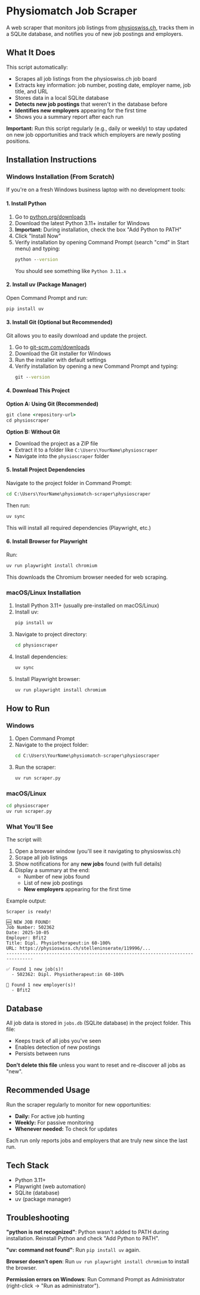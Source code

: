 # Physiomatch Job Scraper

A web scraper that monitors job listings from [physioswiss.ch](https://physioswiss.ch/stelleninserate/), tracks them in a SQLite database, and notifies you of new job postings and employers.

## What It Does

This script automatically:
- Scrapes all job listings from the physioswiss.ch job board
- Extracts key information: job number, posting date, employer name, job title, and URL
- Stores data in a local SQLite database
- **Detects new job postings** that weren't in the database before
- **Identifies new employers** appearing for the first time
- Shows you a summary report after each run

**Important:** Run this script regularly (e.g., daily or weekly) to stay updated on new job opportunities and track which employers are newly posting positions.

## Installation Instructions

### Windows Installation (From Scratch)

If you're on a fresh Windows business laptop with no development tools:

#### 1. Install Python

1. Go to [python.org/downloads](https://www.python.org/downloads/)
2. Download the latest Python 3.11+ installer for Windows
3. **Important:** During installation, check the box "Add Python to PATH"
4. Click "Install Now"
5. Verify installation by opening Command Prompt (search "cmd" in Start menu) and typing:
   ```cmd
   python --version
   ```
   You should see something like `Python 3.11.x`

#### 2. Install uv (Package Manager)

Open Command Prompt and run:
```cmd
pip install uv
```

#### 3. Install Git (Optional but Recommended)

Git allows you to easily download and update the project.

1. Go to [git-scm.com/downloads](https://git-scm.com/downloads)
2. Download the Git installer for Windows
3. Run the installer with default settings
4. Verify installation by opening a new Command Prompt and typing:
   ```cmd
   git --version
   ```

#### 4. Download This Project

**Option A: Using Git (Recommended)**
```cmd
git clone <repository-url>
cd physioscraper
```

**Option B: Without Git**
- Download the project as a ZIP file
- Extract it to a folder like `C:\Users\YourName\physioscraper`
- Navigate into the `physioscraper` folder

#### 5. Install Project Dependencies

Navigate to the project folder in Command Prompt:
```cmd
cd C:\Users\YourName\physiomatch-scraper\physioscraper
```

Then run:
```cmd
uv sync
```

This will install all required dependencies (Playwright, etc.)

#### 6. Install Browser for Playwright

Run:
```cmd
uv run playwright install chromium
```

This downloads the Chromium browser needed for web scraping.

### macOS/Linux Installation

1. Install Python 3.11+ (usually pre-installed on macOS/Linux)
2. Install uv:
   ```bash
   pip install uv
   ```
3. Navigate to project directory:
   ```bash
   cd physioscraper
   ```
4. Install dependencies:
   ```bash
   uv sync
   ```
5. Install Playwright browser:
   ```bash
   uv run playwright install chromium
   ```

## How to Run

### Windows

1. Open Command Prompt
2. Navigate to the project folder:
   ```cmd
   cd C:\Users\YourName\physiomatch-scraper\physioscraper
   ```
3. Run the scraper:
   ```cmd
   uv run scraper.py
   ```

### macOS/Linux

```bash
cd physioscraper
uv run scraper.py
```

### What You'll See

The script will:
1. Open a browser window (you'll see it navigating to physioswiss.ch)
2. Scrape all job listings
3. Show notifications for any **new jobs** found (with full details)
4. Display a summary at the end:
   - Number of new jobs found
   - List of new job postings
   - **New employers** appearing for the first time

Example output:
```
Scraper is ready!

🆕 NEW JOB FOUND!
Job Number: 502362
Date: 2025-10-05
Employer: Bfit2
Title: Dipl. Physiotherapeut:in 60-100%
URL: https://physioswiss.ch/stelleninserate/119996/...
--------------------------------------------------------------------------------

✅ Found 1 new job(s)!
  - 502362: Dipl. Physiotherapeut:in 60-100%

🏢 Found 1 new employer(s)!
  - Bfit2
```

## Database

All job data is stored in `jobs.db` (SQLite database) in the project folder. This file:
- Keeps track of all jobs you've seen
- Enables detection of new postings
- Persists between runs

**Don't delete this file** unless you want to reset and re-discover all jobs as "new".

## Recommended Usage

Run the scraper regularly to monitor for new opportunities:
- **Daily:** For active job hunting
- **Weekly:** For passive monitoring
- **Whenever needed:** To check for updates

Each run only reports jobs and employers that are truly new since the last run.

## Tech Stack

- Python 3.11+
- Playwright (web automation)
- SQLite (database)
- uv (package manager)

## Troubleshooting

**"python is not recognized"**: Python wasn't added to PATH during installation. Reinstall Python and check "Add Python to PATH".

**"uv: command not found"**: Run `pip install uv` again.

**Browser doesn't open**: Run `uv run playwright install chromium` to install the browser.

**Permission errors on Windows**: Run Command Prompt as Administrator (right-click → "Run as administrator").
